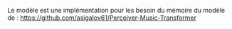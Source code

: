 Le modèle est une implémentation pour les besoin du mémoire du modèle de : https://github.com/asigalov61/Perceiver-Music-Transformer
